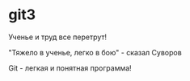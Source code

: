 # git3 

Ученье и труд все перетрут!

"Тяжело в ученье, легко в бою" - сказал Суворов 

Git - легкая и понятная программа!